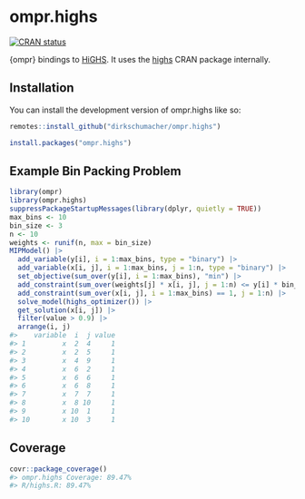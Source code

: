 
<!-- README.md is generated from README.Rmd. Please edit that file -->

# ompr.highs

<!-- badges: start -->

[![CRAN
status](https://www.r-pkg.org/badges/version/ompr.highs)](https://CRAN.R-project.org/package=ompr.highs)
<!-- badges: end -->

{ompr} bindings to [HiGHS](https://highs.dev). It uses the
[highs](https://cran.r-project.org/web/packages/highs/index.html) CRAN
package internally.

## Installation

You can install the development version of ompr.highs like so:

``` r
remotes::install_github("dirkschumacher/ompr.highs")
```

``` r
install.packages("ompr.highs")
```

## Example Bin Packing Problem

``` r
library(ompr)
library(ompr.highs)
suppressPackageStartupMessages(library(dplyr, quietly = TRUE))
max_bins <- 10
bin_size <- 3
n <- 10
weights <- runif(n, max = bin_size)
MIPModel() |>
  add_variable(y[i], i = 1:max_bins, type = "binary") |>
  add_variable(x[i, j], i = 1:max_bins, j = 1:n, type = "binary") |>
  set_objective(sum_over(y[i], i = 1:max_bins), "min") |>
  add_constraint(sum_over(weights[j] * x[i, j], j = 1:n) <= y[i] * bin_size, i = 1:max_bins) |>
  add_constraint(sum_over(x[i, j], i = 1:max_bins) == 1, j = 1:n) |>
  solve_model(highs_optimizer()) |>
  get_solution(x[i, j]) |>
  filter(value > 0.9) |>
  arrange(i, j)
#>    variable  i  j value
#> 1         x  2  4     1
#> 2         x  2  5     1
#> 3         x  4  9     1
#> 4         x  6  2     1
#> 5         x  6  6     1
#> 6         x  6  8     1
#> 7         x  7  7     1
#> 8         x  8 10     1
#> 9         x 10  1     1
#> 10        x 10  3     1
```

## Coverage

``` r
covr::package_coverage()
#> ompr.highs Coverage: 89.47%
#> R/highs.R: 89.47%
```
